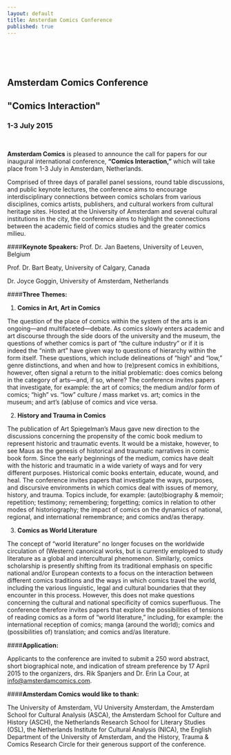 ```yaml
---
layout: default
title: Amsterdam Comics Conference
published: true
---
```




<br>
<br>
<br>

## Amsterdam Comics Conference

## "Comics Interaction"

### 1-3 July 2015

<br>

**Amsterdam Comics** is pleased to announce the call for papers for our inaugural international conference, 
**“Comics Interaction,”** which will take place from 1-3 July in Amsterdam, Netherlands.

Comprised of three days of parallel panel sessions, round table discussions, and public keynote lectures, the
conference aims to encourage interdisciplinary connections between comics scholars from various disciplines, comics
artists, publishers, and cultural workers from cultural heritage sites. Hosted at the University of Amsterdam and
several cultural institutions in the city, the conference aims to highlight the connections between the academic
field of comics studies and the greater comics milieu. 


####**Keynote Speakers:**
Prof. Dr. Jan Baetens, University of Leuven, Belgium

Prof. Dr. Bart Beaty, University of Calgary, Canada

Dr. Joyce Goggin, University of Amsterdam, Netherlands


####**Three Themes:**

1. **Comics in Art, Art in Comics**

  The question of the place of comics within the system of the arts is an ongoing—and multifaceted—debate. As comics
slowly enters academic and art discourse through the side doors of the university and the museum, the questions of 
whether comics is part of “the culture industry” or if it is indeed the “ninth art” have given way to questions of 
hierarchy within the form itself. These questions, which include delineations of “high” and “low,” genre 
distinctions, and when and how to (re)present comics in exhibitions, however, often signal a return to the initial 
problematic: does comics belong in the category of arts—and, if so, where? The conference invites papers that 
investigate, for example: the art of comics; the medium and/or form of comics; “high” vs. “low” culture / mass market
vs. art; comics in the museum; and art’s (ab)use of comics and vice versa. 

2. **History and Trauma in Comics**

  The publication of Art Spiegelman’s Maus gave new direction to the discussions concerning the propensity of the comic book medium to represent historic and traumatic events. It would be a mistake, however, to see Maus as the genesis of
historical and traumatic narratives in comic book form. Since the early beginnings of the medium, comics have dealt
with the historic and traumatic in a wide variety of ways and for very different purposes. Historical comic books
entertain, educate, wound, and heal. The conference invites papers that investigate the ways, purposes, and
discursive environments in which comics deal with issues of memory, history, and trauma. Topics include, for example:
(auto)biography & memoir; repetition; testimony; remembering; forgetting; comics in relation to other modes of
historiography; the impact of comics on the dynamics of national, regional, and international remembrance; and comics
and/as therapy.  

3. **Comics as World Literature**

  The concept of “world literature” no longer focuses on the worldwide circulation of (Western) canonical works, but is
currently employed to study literature as a global and intercultural phenomenon. Similarly, comics scholarship is
presently shifting from its traditional emphasis on specific national and/or European contexts to a focus on the
interaction between different comics traditions and the ways in which comics travel the world, including the various
linguistic, legal and cultural boundaries that they encounter in this process. However, this does not make questions
concerning the cultural and national specificity of comics superfluous. The conference therefore invites papers that
explore the possibilities of tensions of reading comics as a form of “world literature,” including, for example: the
international reception of comics; manga (around the world); comics and (possibilities of) translation; and comics
and/as literature.   


####**Application:**

Applicants to the conference are invited to submit a 250 word abstract, short biographical note, and indication of
stream preference by 17 April 2015 to the organizers, drs. Rik Spanjers and Dr. Erin La Cour, at info@amsterdamcomics.com.


####**Amsterdam Comics would like to thank:** 

The University of Amsterdam, VU University Amsterdam, the Amsterdam School for
Cultural Analysis (ASCA), the Amsterdam School for Culture and History (ASCH), the Netherlands Research School for
Literary Studies (OSL), the Netherlands Institute for Cultural Analysis (NICA), the English Department of the
University of Amsterdam, and the History, Trauma & Comics Research Circle for their generous support of the
conference.
